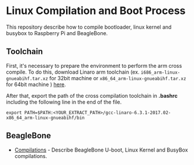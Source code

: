 # Linux Compilation and Boot Process
This repository describe how to compile bootloader, linux kernel and busybox to Raspberry Pi and BeagleBone.

## Toolchain
First, it's necessary to prepare the environment to perform the arm cross compile. To do this, download Linaro arm toolchain (ex. ``i686_arm-linux-gnueabihf.tar.xz`` for 32bit machine or ``x86_64_arm-linux-gnueabihf.tar.xz`` for 64bit machine ) [here](https://releases.linaro.org/components/toolchain/binaries/latest-7/arm-linux-gnueabihf/).

After that, export the path of the cross compilation toolchain in **.bashrc** including the following line in the end of the file.
```
export PATH=$PATH:<YOUR_EXTRACT_PATH>/gcc-linaro-6.3.1-2017.02-x86_64_arm-linux-gnueabihf/bin
```


## BeagleBone
- [Compilations](https://github.com/thalestas/boot-and-compile-process/blob/master/beaglebone/bb_compilations.md) - Describe BeagleBone U-boot, Linux Kernel and BusyBox compilations.
